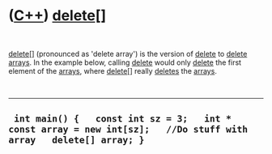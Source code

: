
 

 

 

 

 

([C++](Cpp.md)) [delete\[\]](CppDeleteArray.md)
=================================================

 

[delete\[\]](CppDeleteArray.md) (pronounced as 'delete array') is the
version of [delete](CppDelete.md) to [delete](CppDelete.md)
[arrays](CppArray.md). In the example below, calling
[delete](CppDelete.md) would only [delete](CppDelete.md) the first
element of the [arrays](CppArray.md), where
[delete\[\]](CppDeleteArray.md) really [deletes](CppDelete.md) the
[arrays](CppArray.md).

 

  --------------------------------------------------------------------------------------------------------------------
  ` int main() {   const int sz = 3;   int * const array = new int[sz];   //Do stuff with array   delete[] array; }`
  --------------------------------------------------------------------------------------------------------------------

 

 

 

 

 

 

